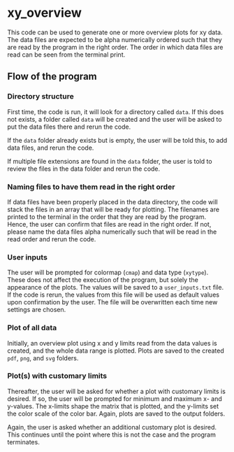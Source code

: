 # xy_overview
This code can be used to generate one or more overview plots for xy data.
The data files are expected to be alpha numerically ordered such that they are
read by the program in the right order. The order in which data files are read
can be seen from the terminal print.

## Flow of the program

### Directory structure
First time, the code is run, it will look for a directory called `data`. If this
does not exists, a folder called `data` will be created and the user will be
asked to put the data files there and rerun the code.

If the `data` folder already exists but is empty, the user will be told this,
to add data files, and rerun the code.

If multiple file extensions are found in the `data` folder, the user is told to
review the files in the data folder and rerun the code.

### Naming files to have them read in the right order
If data files have been properly placed in the data directory, the code will
stack the files in an array that will be ready for plotting. The filenames are
printed to the terminal in the order that they are read by the program. Hence,
the user can confirm that files are read in the right order. If not, please name
the data files alpha numerically such that will be read in the read order and
rerun the code.

### User inputs
The user will be prompted for colormap (`cmap`) and data type (`xytype`). These
does not affect the execution of the program, but solely the appearance of the
plots. The values will be saved to a `user_inputs.txt` file. If the code is
rerun, the values from this file will be used as default values upon
confirmation by the user. The file will be overwritten each time new settings
are chosen.

### Plot of all data
Initially, an overview plot using x and y limits read from the data values is
created, and the whole data range is plotted. Plots are saved to the created
`pdf`, `png`, and `svg` folders.

### Plot(s) with customary limits
Thereafter, the user will be asked for whether a plot with customary limits is
desired. If so, the user will be prompted for minimum and maximum x- and
y-values. The x-limits shape the matrix that is plotted, and the y-limits set
the color scale of the color bar. Again, plots are saved to the output folders.

Again, the user is asked whether an additional customary plot is desired. This
continues until the point where this is not the case and the program terminates.

